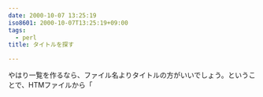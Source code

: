 ```yaml
---
date: 2000-10-07 13:25:19
iso8601: 2000-10-07T13:25:19+09:00
tags:
  - perl
title: タイトルを探す

---
```


<div class="entry-body">
                                 <p>やはり一覧を作るなら、ファイル名よりタイトルの方がいいでしょう。ということで、HTMファイルから「<title>タグ」の中身を取り出してみました。 </p>

<p>「/（スラッシュ）」は正規表現の区切り（？）なので、エスケープする必要があるみたい。何度も失敗しているうちに色々とコツがわかってきたような気がする。 </p>

<p>気がしているだけのような気もしない事も無いけど・・・。 </p>

<p>あと、表示して気づいた事だけど、EUC-JP版ではタイトルが文字化けする。これは、タイトルがShift_JISのままだからなのだろう・・・。漢字コードが混在するのはよくない。きちんと変換しなくてはいけないけど・・・。 </p>

<p>・・・文字コードの混在というのは、危険もあるようだ。UnicodeとShift_JISが混ざると、どうしようもないことが起きるみたい。文字コードの扱いには気をつけなくては・・・。</p>
                              
                                 <p>ソースコード</p>

```default
#!/usr/bin/perl

@styles=("../../ipp.css","../test.css");
$title="テスト９";
$scrname="";
$filename="";
$rtdir="../";
$file="";

{
    $scrname = $ENV{'SCRIPT_NAME'};
    $scrname =~ s/_1// ;
    if($scrname =~ /(ts[0-9]{4}.cgi$)/){
        $filename = $+ ;
        $filename =~ s/cgi/htm/ ;
    }

    &amp;printHeader;

    print "<div class=test>n";

    print "「親ディレクトリ」には、以下のHTMファイルがあります。";
    print "<ul>n";

    chdir($rtdir);
    opendir(DIR, ".");
    while ($file = readdir(DIR)) {
        if($file =~ /htm$/){
            open(IN, $file);
            while(<IN>){
                if(/<title>/){
                    if($' =~ /</title>/){
                        print "<li>$file（$`）n";
                        last;
                    }
                }
            }
            close(IN);
        }
    }
    closedir(DIR);

    print "</ul>n";
    print "</div>";

    &amp;printFooter;

    exit;
}

sub printHeader{
    print "Content-type: text/htmlnn";
    print "<html lang=ja><head><title>$title</title>n";
    foreach $st (@styles){
        print "<link rel="stylesheet" type="text/css" href="$st">n";
    }
    print "</head><body>n";
    print "<div class=head>n";
    print "<h1>$title</h1><hr>n";
    &amp;printlinks;
    print "<hr></div>n";
}

sub printFooter{
    print "<div class=foot><hr>n";
    &amp;printlinks;
    print "<hr>n";
    open(IN,"../../sig.txt");
    while ($sig=<IN>){print $sig;}
    close(IN);
    print "</div>n";
    print "</body></html>n";
}

sub printlinks{
    print "<a href="../../../index.htm">Home</a>n";
    print "/n<a href="../../">Perl</a>n";
    print "/n<a href="../">TestCGI Index</a>n";
    if($filename){
        print "/n<a href="../$filename">$titleの解説</a>n";
    }
}
```
                              </div>
    	